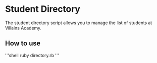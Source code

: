 # Student Directory #

The student directory script allows you to manage the list of students at Villains Academy.

## How to use ##

'''shell
ruby directory.rb
'''
